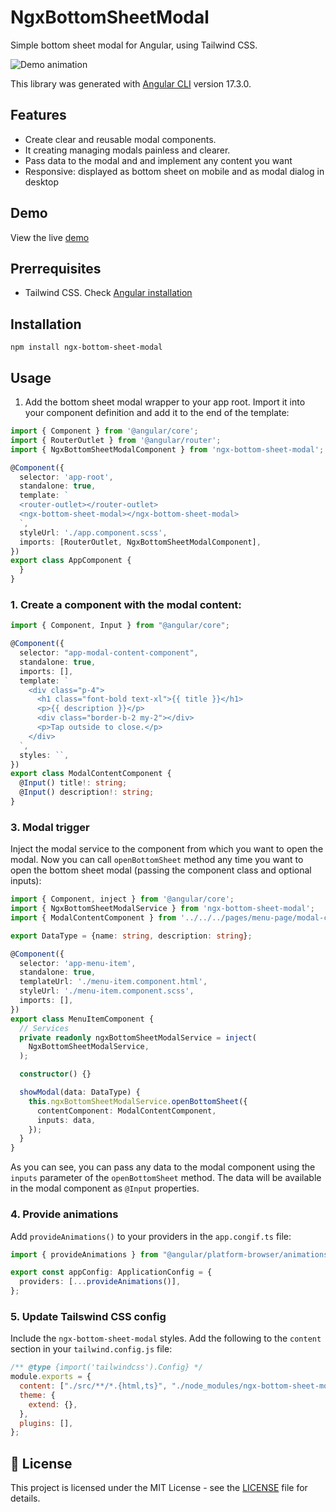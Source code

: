 # NgxBottomSheetModal

Simple bottom sheet modal for Angular, using Tailwind CSS.

![Demo animation](https://raw.githubusercontent.com/quedicesebas/ngx-bottom-sheet-modal/main/projects/ngx-bottom-sheet-modal/demo.gif)

This library was generated with [Angular CLI](https://github.com/angular/angular-cli) version 17.3.0.

## Features

- Create clear and reusable modal components.
- It creating managing modals painless and clearer.
- Pass data to the modal and and implement any content you want
- Responsive: displayed as bottom sheet on mobile and as modal dialog in desktop

## Demo

View the live [demo](https://stackblitz.com/edit/bottom-sheet-modal-demo)

## Prerrequisites

- Tailwind CSS. Check [Angular installation](https://tailwindcss.com/docs/guides/angular)

## Installation

```shell
npm install ngx-bottom-sheet-modal
```

## Usage

1. Add the bottom sheet modal wrapper to your app root. Import it into your component definition and add it to the end of the template:

```typescript
import { Component } from '@angular/core';
import { RouterOutlet } from '@angular/router';
import { NgxBottomSheetModalComponent } from 'ngx-bottom-sheet-modal';

@Component({
  selector: 'app-root',
  standalone: true,
  template: `
  <router-outlet></router-outlet>
  <ngx-bottom-sheet-modal></ngx-bottom-sheet-modal>
  `,
  styleUrl: './app.component.scss',
  imports: [RouterOutlet, NgxBottomSheetModalComponent],
})
export class AppComponent {
  }
}
```

### 1. Create a component with the modal content:

```typescript
import { Component, Input } from "@angular/core";

@Component({
  selector: "app-modal-content-component",
  standalone: true,
  imports: [],
  template: `
    <div class="p-4">
      <h1 class="font-bold text-xl">{{ title }}</h1>
      <p>{{ description }}</p>
      <div class="border-b-2 my-2"></div>
      <p>Tap outside to close.</p>
    </div>
  `,
  styles: ``,
})
export class ModalContentComponent {
  @Input() title!: string;
  @Input() description!: string;
}
```

### 3. Modal trigger

Inject the modal service to the component from which you want to open the modal. Now you can call `openBottomSheet` method any time you want to open the bottom sheet modal (passing the component class and optional inputs):

```typescript
import { Component, inject } from '@angular/core';
import { NgxBottomSheetModalService } from 'ngx-bottom-sheet-modal';
import { ModalContentComponent } from '../../../pages/menu-page/modal-content-component/modal-content-component.component';

export DataType = {name: string, description: string};

@Component({
  selector: 'app-menu-item',
  standalone: true,
  templateUrl: './menu-item.component.html',
  styleUrl: './menu-item.component.scss',
  imports: [],
})
export class MenuItemComponent {
  // Services
  private readonly ngxBottomSheetModalService = inject(
    NgxBottomSheetModalService,
  );

  constructor() {}

  showModal(data: DataType) {
    this.ngxBottomSheetModalService.openBottomSheet({
      contentComponent: ModalContentComponent,
      inputs: data,
    });
  }
}
```

As you can see, you can pass any data to the modal component using the `inputs` parameter of the `openBottomSheet` method. The data will be available in the modal component as `@Input` properties.

### 4. Provide animations

Add `provideAnimations()` to your providers in the `app.congif.ts` file:

```typescript
import { provideAnimations } from "@angular/platform-browser/animations";

export const appConfig: ApplicationConfig = {
  providers: [...provideAnimations()],
};
```

### 5. Update Tailswind CSS config

Include the `ngx-bottom-sheet-modal` styles. Add the following to the `content` section in your `tailwind.config.js` file:

```js
/** @type {import('tailwindcss').Config} */
module.exports = {
  content: ["./src/**/*.{html,ts}", "./node_modules/ngx-bottom-sheet-modal/**/*.{html,ts,js,mjs}"],
  theme: {
    extend: {},
  },
  plugins: [],
};
```

## 📄 License

This project is licensed under the MIT License - see the [LICENSE](https://raw.githubusercontent.com/quedicesebas/ngx-bottom-sheet-modal/main/LICENSE) file for details.
